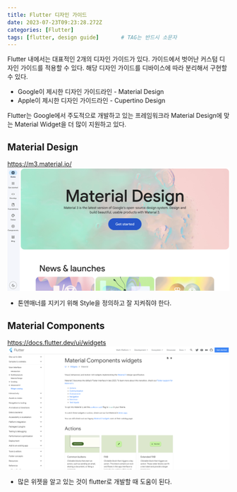 ```yaml
---
title: Flutter 디자인 가이드
date: 2023-07-23T09:23:28.272Z
categories: [Flutter]
tags: [flutter, design guide]		# TAG는 반드시 소문자
---
```


Flutter 내에서는 대표적인 2개의 디자인 가이드가 있다. 가이드에서 벗어난 커스텀 디자인 가이드를 적용할 수 있다. 해당 디자인 가이드를 디바이스에 따라 분리해서 구현할 수 있다.
* Google이 제시한 디자인 가이드라인 - Material Design
* Apple이 제시한 디자인 가이드라인 - Cupertino Design  

Flutter는 Google에서 주도적으로 개발하고 있는 프레임워크라 Material Design에 맞는 Material Widget을 더 많이 지원하고 있다.

## Material Design
https://m3.material.io/
![Alt text](img/image-2.png)
* 톤앤매너를 지키기 위해 Style을 정의하고 잘 지켜줘야 한다.

## Material Components
https://docs.flutter.dev/ui/widgets
![Alt text](img/image-1.png)
* 많은 위젯을 알고 있는 것이 flutter로 개발할 때 도움이 된다.